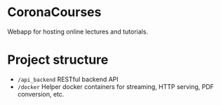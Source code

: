 # CoronaCourses

Webapp for hosting online lectures and tutorials.

# Project structure

* `/api_backend` RESTful backend API
* `/docker` Helper docker containers for streaming, HTTP serving, PDF conversion, etc.
